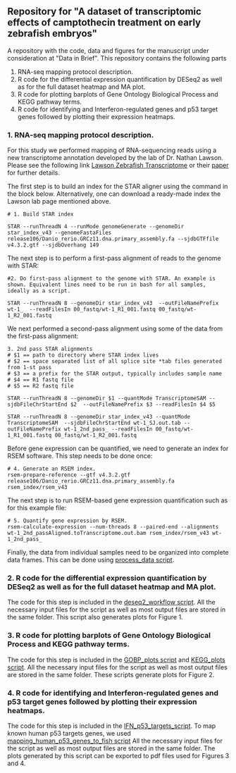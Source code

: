 ## Repository for "A dataset of transcriptomic effects of camptothecin treatment on early zebrafish embryos"

A repository with the code, data and figures for the manuscript under consideration at "Data in Brief".
This repository contains the following parts 

1. RNA-seq mapping protocol description.
2. R code for the differential expression quantification by DESeq2 as well as for the full dataset heatmap and MA plot.
3. R code for plotting barplots of Gene Ontology Biological Process and KEGG pathway terms.
4. R code for identifying and Interferon-regulated genes and p53 target genes followed by plotting their expression heatmaps.


### 1. RNA-seq mapping protocol description.

For this study we performed mapping of RNA-sequencing reads using a new transcriptome annotation developed by the lab of Dr. Nathan Lawson.
Please see the following link [Lawson Zebrafish Transcriptome](https://www.umassmed.edu/lawson-lab/reagents/zebrafish-transcriptome/) or their [paper](https://elifesciences.org/articles/55792) for further details.

The first step is to build an index for the STAR aligner using the command in the block below. Alternatively, one can download a ready-made index the Lawson lab page mentioned above.

```
# 1. Build STAR index

STAR --runThreadN 4 --runMode genomeGenerate --genomeDir star_index_v43 --genomeFastaFiles release106/Danio_rerio.GRCz11.dna.primary_assembly.fa --sjdbGTFfile v4.3.2.gtf --sjdbOverhang 149

```

The next step is to perform a first-pass alignment of reads to the genome with STAR:
```
#2. Do first-pass alignment to the genome with STAR. An example is shown. Equivalent lines need to be run in bash for all samples, ideally as a script.

STAR --runThreadN 8 --genomeDir star_index_v43  --outFileNamePrefix wt-1_  --readFilesIn 00_fastq/wt-1_R1_001.fastq 00_fastq/wt-1_R2_001.fastq
```

We next performed a second-pass alignment using some of the data from the first-pass alignment:
```
3. 2nd pass STAR alignments
# $1 == path to directory where STAR index lives
# $2 == space separated list of all splice site *tab files generated from 1-st pass
# $3 == a prefix for the STAR output, typically includes sample name
# $4 == R1 fastq file
# $5 == R2 fastq file

STAR --runThreadN 8 --genomeDir $1 --quantMode TranscriptomeSAM --sjdbFileChrStartEnd $2  --outFileNamePrefix $3 --readFilesIn $4 $5

STAR --runThreadN 8 --genomeDir star_index_v43 --quantMode TranscriptomeSAM  --sjdbFileChrStartEnd wt-1_SJ.out.tab --outFileNamePrefix wt-1_2nd_pass_ --readFilesIn 00_fastq/wt-1_R1_001.fastq 00_fastq/wt-1_R2_001.fastq
```

Before gene expression can be quantified, we need to generate an index for RSEM software. This step needs to be done once:
```
# 4. Generate an RSEM index.
rsem-prepare-reference --gtf v4.3.2.gtf release106/Danio_rerio.GRCz11.dna.primary_assembly.fa rsem_index/rsem_v43
```

The next step is to run RSEM-based gene expression quantification such as for this example file:

```
# 5. Quantify gene expression by RSEM.
rsem-calculate-expression --num-threads 8 --paired-end --alignments wt-1_2nd_passAligned.toTranscriptome.out.bam rsem_index/rsem_v43 wt-1_2nd_pass_
```

Finally, the data from individual samples need to be organized into complete data frames. This can be done using [process_data script](https://github.com/SergeyPry/CPT_RNA-seq_zebrafish_paper/tree/main/R_utils/process_data.R).


### 2. R code for the differential expression quantification by DESeq2 as well as for the full dataset heatmap and MA plot.
The code for this step is included in the [deseq2_workflow script](https://github.com/SergeyPry/CPT_RNA-seq_zebrafish_paper/tree/main/1_DiffExpr_code/deseq2_workflow.R). All the necessary input files for the script as well as most output files are stored in the same folder. This script also generates plots for Figure 1.

### 3. R code for plotting barplots of Gene Ontology Biological Process and KEGG pathway terms.
The code for this step is included in the [GOBP_plots script](https://github.com/SergeyPry/CPT_RNA-seq_zebrafish_paper/tree/main/2_GOBP-KEGG_plots/GOBP_plots.R) and [KEGG_plots script](https://github.com/SergeyPry/CPT_RNA-seq_zebrafish_paper/tree/main/2_GOBP-KEGG_plots/KEGG_plots.R). All the necessary input files for the script as well as most output files are stored in the same folder. These scripts generate plots for Figure 2.

### 4. R code for identifying and Interferon-regulated genes and p53 target genes followed by plotting their expression heatmaps.
The code for this step is included in the [IFN_p53_targets_script](https://github.com/SergeyPry/CPT_RNA-seq_zebrafish_paper/tree/main/3_IRG-p53-targets_plots/IFN_p53_targets_script.R). To map known human p53 targets genes, we used [mapping_human_p53_genes_to_fish script](https://github.com/SergeyPry/CPT_RNA-seq_zebrafish_paper/tree/main/3_IRG-p53-targets_plots/mapping_human_p53_genes_to_fish.R)  All the necessary input files for the script as well as most output files are stored in the same folder. The plots generated by this script can be exported to pdf files used for Figures 3 and 4.







